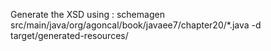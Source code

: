 Generate the XSD using :
schemagen src/main/java/org/agoncal/book/javaee7/chapter20/*.java -d target/generated-resources/
